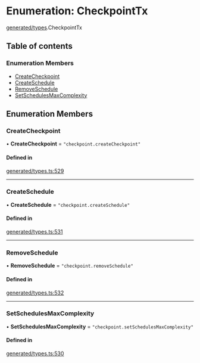 # Enumeration: CheckpointTx

[generated/types](../wiki/generated.types).CheckpointTx

## Table of contents

### Enumeration Members

- [CreateCheckpoint](../wiki/generated.types.CheckpointTx#createcheckpoint)
- [CreateSchedule](../wiki/generated.types.CheckpointTx#createschedule)
- [RemoveSchedule](../wiki/generated.types.CheckpointTx#removeschedule)
- [SetSchedulesMaxComplexity](../wiki/generated.types.CheckpointTx#setschedulesmaxcomplexity)

## Enumeration Members

### CreateCheckpoint

• **CreateCheckpoint** = ``"checkpoint.createCheckpoint"``

#### Defined in

[generated/types.ts:529](https://github.com/PolymeshAssociation/polymesh-sdk/blob/16e8c2ca/src/generated/types.ts#L529)

___

### CreateSchedule

• **CreateSchedule** = ``"checkpoint.createSchedule"``

#### Defined in

[generated/types.ts:531](https://github.com/PolymeshAssociation/polymesh-sdk/blob/16e8c2ca/src/generated/types.ts#L531)

___

### RemoveSchedule

• **RemoveSchedule** = ``"checkpoint.removeSchedule"``

#### Defined in

[generated/types.ts:532](https://github.com/PolymeshAssociation/polymesh-sdk/blob/16e8c2ca/src/generated/types.ts#L532)

___

### SetSchedulesMaxComplexity

• **SetSchedulesMaxComplexity** = ``"checkpoint.setSchedulesMaxComplexity"``

#### Defined in

[generated/types.ts:530](https://github.com/PolymeshAssociation/polymesh-sdk/blob/16e8c2ca/src/generated/types.ts#L530)
